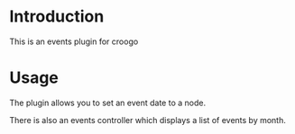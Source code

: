 # Introduction

This is an events plugin for croogo

# Usage

The plugin allows you to set an event date to a node.

There is also an events controller which displays a list of events by month.
